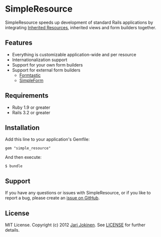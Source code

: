 # SimpleResource

SimpleResource speeds up development of standard Rails applications by integrating [Inherited Resources](https://github.com/josevalim/inherited_resources), inherited views and form builders together.

## Features

* Everything is customizable application-wide and per resource
* Internationalization support
* Support for your own form builders
* Support for external form builders
    * [Formtastic](https://github.com/justinfrench/formtastic)
    * [SimpleForm](https://github.com/plataformatec/simple_form)

## Requirements

* Ruby 1.9 or greater
* Rails 3.2 or greater

## Installation

Add this line to your application's Gemfile:

    gem "simple_resource"

And then execute:

    $ bundle

## Support

If you have any questions or issues with SimpleResource, or if you like to report a bug, please create an [issue on GitHub](https://github.com/jarijokinen/simple_resource/issues).

## License

MIT License. Copyright (c) 2012 [Jari Jokinen](http://jarijokinen.com). See [LICENSE](https://github.com/jarijokinen/simple_resource/blob/master/LICENSE.txt) for further details.
